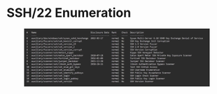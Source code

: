 # SSH/22 Enumeration

<figure><img src="../../../../../.gitbook/assets/image (2) (1) (1) (1) (1).png" alt=""><figcaption></figcaption></figure>
